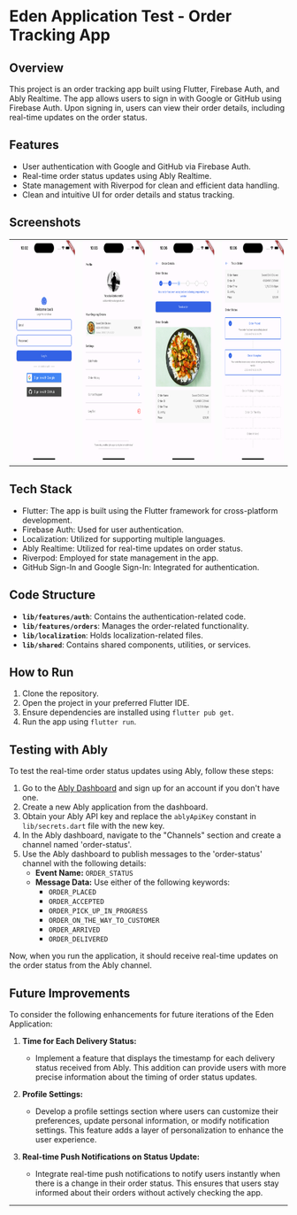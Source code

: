 # Eden Application Test - Order Tracking App

## Overview

This project is an order tracking app built using Flutter, Firebase Auth, and Ably Realtime. The app allows users to sign in with Google or GitHub using Firebase Auth. Upon signing in, users can view their order details, including real-time updates on the order status.

## Features

- User authentication with Google and GitHub via Firebase Auth.
- Real-time order status updates using Ably Realtime.
- State management with Riverpod for clean and efficient data handling.
- Clean and intuitive UI for order details and status tracking.

## Screenshots

<table>
  <tr>
    <td align="center">
      <img src="assets/screenshots/login.png" alt="Login Page" width="200" height="400"/>
    </td>
    <td align="center">
      <img src="assets/screenshots/profile.png" alt="Profile Page" width="200" height="400"/>
    </td>
    <td align="center">
      <img src="assets/screenshots/order.png" alt="Order Details" width="200" height="400"/>
    </td>
    <td align="center">
      <img src="assets/screenshots/tracking.png" alt="Real-time Order Tracking" width="200" height="400"/>
    </td>
  </tr>
</table>

## Tech Stack

- Flutter: The app is built using the Flutter framework for cross-platform development.
- Firebase Auth: Used for user authentication.
- Localization: Utilized for supporting multiple languages.
- Ably Realtime: Utilized for real-time updates on order status.
- Riverpod: Employed for state management in the app.
- GitHub Sign-In and Google Sign-In: Integrated for authentication.

## Code Structure

- **`lib/features/auth`**: Contains the authentication-related code.
- **`lib/features/orders`**: Manages the order-related functionality.
- **`lib/localization`**: Holds localization-related files.
- **`lib/shared`**: Contains shared components, utilities, or services.

## How to Run

1. Clone the repository.
2. Open the project in your preferred Flutter IDE.
3. Ensure dependencies are installed using `flutter pub get`.
4. Run the app using `flutter run`.

## Testing with Ably

To test the real-time order status updates using Ably, follow these steps:

1. Go to the [Ably Dashboard](https://dashboard.ably.com/signup) and sign up for an account if you don't have one.
2. Create a new Ably application from the dashboard.
3. Obtain your Ably API key and replace the `ablyApiKey` constant in `lib/secrets.dart` file with the new key.
4. In the Ably dashboard, navigate to the "Channels" section and create a channel named 'order-status'.
5. Use the Ably dashboard to publish messages to the 'order-status' channel with the following details:
    - **Event Name:** `ORDER_STATUS`
    - **Message Data:** Use either of the following keywords:
        - `ORDER_PLACED`
        - `ORDER_ACCEPTED`
        - `ORDER_PICK_UP_IN_PROGRESS`
        - `ORDER_ON_THE_WAY_TO_CUSTOMER`
        - `ORDER_ARRIVED`
        - `ORDER_DELIVERED`

Now, when you run the application, it should receive real-time updates on the order status from the Ably channel.


## Future Improvements

To consider the following enhancements for future iterations of the Eden Application:

1. **Time for Each Delivery Status:**
   - Implement a feature that displays the timestamp for each delivery status received from Ably. This addition can provide users with more precise information about the timing of order status updates.

2. **Profile Settings:**
   - Develop a profile settings section where users can customize their preferences, update personal information, or modify notification settings. This feature adds a layer of personalization to enhance the user experience.

3. **Real-time Push Notifications on Status Update:**
   - Integrate real-time push notifications to notify users instantly when there is a change in their order status. This ensures that users stay informed about their orders without actively checking the app.


---
